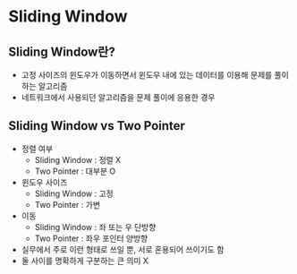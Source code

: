 # Sliding Window

## Sliding Window란?
- 고정 사이즈의 윈도우가 이동하면서 윈도우 내에 있는 데이터를 이용해 문제를 풀이하는 알고리즘
- 네트워크에서 사용되던 알고리즘을 문제 풀이에 응용한 경우

## Sliding Window vs Two Pointer
- 정렬 여부
    + Sliding Window : 정렬 X
    + Two Pointer : 대부분 O
- 윈도우 사이즈
    + Sliding Window : 고정
    + Two Pointer : 가변
- 이동
    + Sliding Window : 좌 또는 우 단방향
    + Two Pointer : 좌우 포인터 양방향
- 실무에서 주로 이런 형태로 쓰일 뿐, 서로 혼용되어 쓰이기도 함
- 둘 사이를 명확하게 구분하는 큰 의미 X